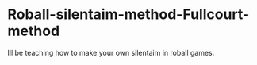 # Roball-silentaim-method-Fullcourt-method
Ill be teaching how to make your own silentaim in roball games.
